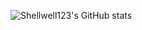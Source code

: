 ![Shellwell123's GitHub stats](https://github-readme-stats.vercel.app/api?username=shellywell123&show_icons=true&theme=radical)
